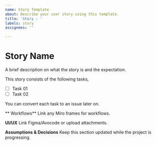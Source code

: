 ```yaml
---
name: Story Template
about: Describe your user story using this template.
title: 'Story : '
labels: story
assignees: ''

---
```


Story Name
=========

A brief description on what the story is and the expectation.

This story consists of the following tasks,
- [ ] Task 01
- [ ] Task 02

You can convert each task to an issue later on.

** Workflows**
Link any Miro frames for workflows.

**UI/UX**
Link Figma/Avocode or upload attachments.

**Assumptions & Decisions**
Keep this section updated while the project is progressing.
